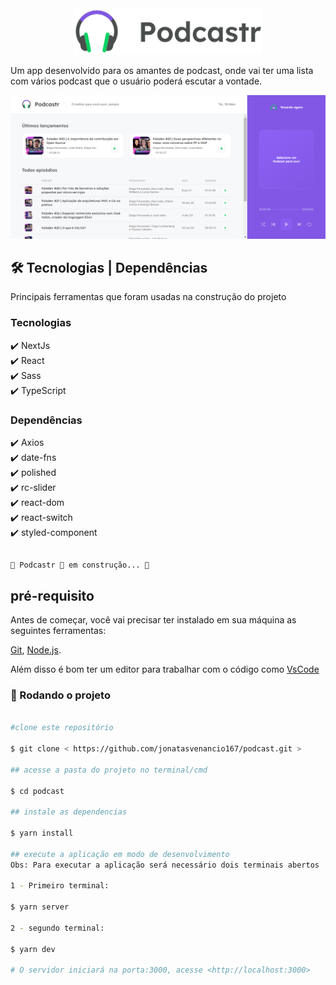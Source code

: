 <div align='center'>
    <img src='public/logo.svg' width='60%'>
</div>
<p>Um app desenvolvido para os amantes de podcast, onde vai ter uma lista com vários podcast que o usuário poderá escutar a vontade.</p>

<img src="public/tela_inicial.png">

## 🛠 Tecnologias | Dependências

<p>Principais ferramentas que foram usadas na construção do projeto</p>

<h3>Tecnologias</h3>

✔️ NextJs <br>
✔️ React <br>
✔️ Sass <br>
✔️ TypeScript <br>

<h3>Dependências</h3>

✔️ Axios <br>
✔️ date-fns <br>
✔️ polished <br>
✔️ rc-slider <br>
✔️ react-dom <br>
✔️ react-switch <br>
✔️ styled-component <br>

## <h4 align="center"> 
    🚧 Podcastr 🚀 em construção... 🚧 

## pré-requisito

Antes de começar, você vai precisar ter instalado em sua máquina as seguintes ferramentas: 

[Git](https://git-scm.com), [Node.js](https://nodejs.org/en/).

Além disso é bom ter um editor para trabalhar com o código como [VsCode](https://code.visualstudio.com/download)

### 🎲 Rodando o projeto

```bash

#clone este repositório

$ git clone < https://github.com/jonatasvenancio167/podcast.git >

## acesse a pasta do projeto no terminal/cmd

$ cd podcast

## instale as dependencias 

$ yarn install

## execute a aplicação em modo de desenvolvimento 
Obs: Para executar a aplicação será necessário dois terminais abertos

1 - Primeiro terminal:

$ yarn server

2 - segundo terminal: 

$ yarn dev

# O servidor iniciará na porta:3000, acesse <http://localhost:3000>

```

